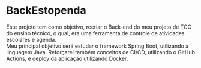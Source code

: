 # BackEstopenda

Este projeto tem como objetivo, recriar o Back-end do meu projeto de TCC do ensino técnico, o qual, era uma ferramenta de controle de atividades escolares e agenda. <br>
Meu principal objetivo será estudar o framework Spring Boot, utilizando a linguagem Java. Reforçarei também conceitos de CI/CD, utilizando o GitHub Actions, e deploy da aplicação utilizando Docker.
